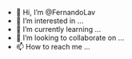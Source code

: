 - 👋 Hi, I’m @FernandoLav
- 👀 I’m interested in ...
- 🌱 I’m currently learning ...
- 💞️ I’m looking to collaborate on ...
- 📫 How to reach me ...

<!---
FernandoLav/FernandoLav is a ✨ special ✨ repository because its `README.md` (this file) appears on your GitHub profile.
You can click the Preview link to take a look at your changes.
--->
